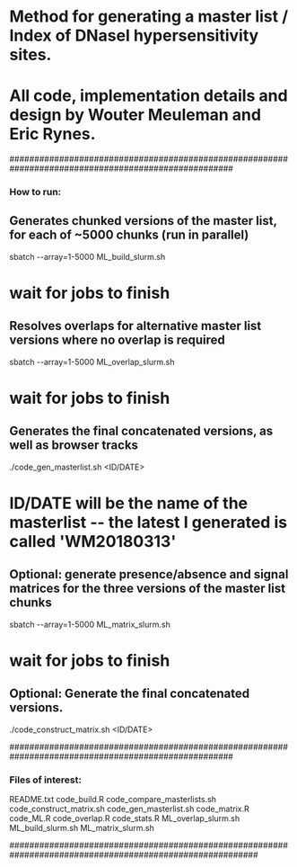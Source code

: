 # Method for generating a master list / Index of DNaseI hypersensitivity sites.
# All code, implementation details and design by Wouter Meuleman and Eric Rynes.
#####################################################################################################

### How to run:

## Generates chunked versions of the master list, for each of ~5000 chunks (run in parallel)
sbatch --array=1-5000 ML_build_slurm.sh 
# wait for jobs to finish

## Resolves overlaps for alternative master list versions where no overlap is required
sbatch --array=1-5000 ML_overlap_slurm.sh 
# wait for jobs to finish

## Generates the final concatenated versions, as well as browser tracks
./code_gen_masterlist.sh <ID/DATE>
# ID/DATE will be the name of the masterlist -- the latest I generated is called 'WM20180313'

## Optional: generate presence/absence and signal matrices for the three versions of the master list chunks
sbatch --array=1-5000 ML_matrix_slurm.sh 
# wait for jobs to finish
## Optional: Generate the final concatenated versions.
./code_construct_matrix.sh <ID/DATE>

#####################################################################################################

### Files of interest:

README.txt
code_build.R
code_compare_masterlists.sh
code_construct_matrix.sh
code_gen_masterlist.sh
code_matrix.R
code_ML.R
code_overlap.R
code_stats.R
ML_overlap_slurm.sh
ML_build_slurm.sh
ML_matrix_slurm.sh

##########################################################################################################


